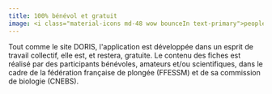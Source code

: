 ```yaml
---
title: 100% bénévol et gratuit
image: <i class="material-icons md-48 wow bounceIn text-primary">people_outline</i>
---
```

Tout comme le site DORIS, l'application est développée dans un esprit de travail collectif, elle est, et restera, gratuite.
Le contenu des fiches est réalisé par des participants bénévoles, amateurs et/ou scientifiques, dans le cadre de la fédération française de plongée (FFESSM) et de sa commission de biologie (CNEBS). 
 